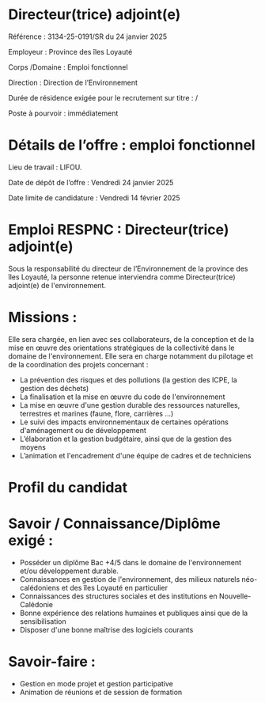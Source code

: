 # Directeur(trice) adjoint(e)

Référence : 3134-25-0191/SR du 24 janvier 2025

Employeur : Province des îles Loyauté

Corps /Domaine : Emploi fonctionnel

Direction : Direction de l’Environnement

Durée de résidence exigée pour le recrutement sur titre : /

Poste à pourvoir : immédiatement

# Détails de l’offre : emploi fonctionnel

Lieu de travail : LIFOU.

Date de dépôt de l’offre : Vendredi 24 janvier 2025

Date limite de candidature : Vendredi 14 février 2025

# Emploi RESPNC : Directeur(trice) adjoint(e)

Sous la responsabilité du directeur de l’Environnement de la province des îles Loyauté, la personne retenue interviendra comme Directeur(trice) adjoint(e) de l'environnement.

# Missions :

Elle sera chargée, en lien avec ses collaborateurs, de la conception et de la mise en œuvre des orientations stratégiques de la collectivité dans le domaine de l'environnement. Elle sera en charge notamment du pilotage et de la coordination des projets concernant :

- La prévention des risques et des pollutions (la gestion des ICPE, la gestion des déchets)
- La finalisation et la mise en œuvre du code de l'environnement
- La mise en œuvre d'une gestion durable des ressources naturelles, terrestres et marines (faune, flore, carrières ...)
- Le suivi des impacts environnementaux de certaines opérations d'aménagement ou de développement
- L’élaboration et la gestion budgétaire, ainsi que de la gestion des moyens
- L’animation et l'encadrement d'une équipe de cadres et de techniciens

# Profil du candidat

# Savoir / Connaissance/Diplôme exigé :

- Posséder un diplôme Bac +4/5 dans le domaine de l'environnement et/ou développement durable.
- Connaissances en gestion de l'environnement, des milieux naturels néo-calédoniens et des îles Loyauté en particulier
- Connaissances des structures sociales et des institutions en Nouvelle-Calédonie
- Bonne expérience des relations humaines et publiques ainsi que de la sensibilisation
- Disposer d'une bonne maîtrise des logiciels courants

# Savoir-faire :

- Gestion en mode projet et gestion participative
- Animation de réunions et de session de formation